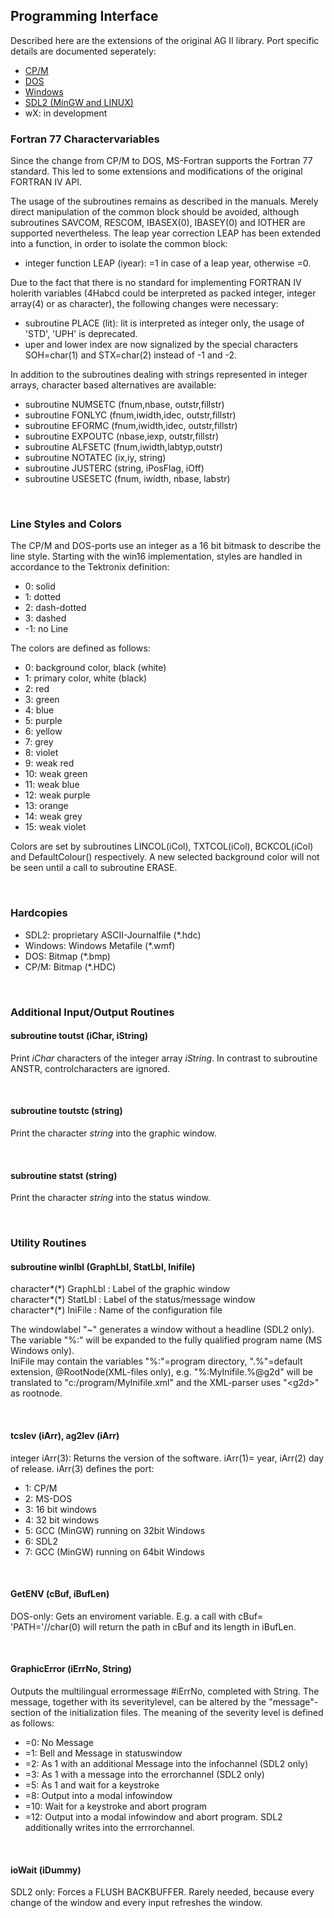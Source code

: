 ## Programming Interface

Described here are the extensions of the original AG II library. Port specific details are documented seperately:

* [CP/M](./DoxyGen/HTML/CPMdox-en/index.html)
* [DOS](./DoxyGen/HTML/DOSdox-en/index.html)
* [Windows](./DoxyGen/HTML/WINdox-en/index.html)
* [SDL2 (MinGW and LINUX)](./DoxyGen/HTML/SDLdox-en/index.html)
* wX: in development

### Fortran 77 Charactervariables

Since the change from CP/M to DOS, MS-Fortran supports the Fortran 77 standard. This led to some extensions and modifications of the original FORTRAN IV API.

The usage of the subroutines remains as described in the manuals. Merely direct manipulation of the common block should be avoided, although  subroutines SAVCOM, RESCOM, IBASEX(0), IBASEY(0) and IOTHER are supported nevertheless. The leap year correction LEAP has been extended into a function, in order to isolate the common block:

- integer function LEAP (iyear): =1 in case of a leap year, otherwise =0.

Due to the fact that there is no standard for implementing FORTRAN IV holerith variables (4Habcd could be interpreted as packed integer, integer array(4) or as character), the following changes were necessary:

 - subroutine PLACE (lit): lit is interpreted as integer only, the usage of 'STD', 'UPH' is deprecated.
 - uper and lower index are now signalized by the special characters SOH=char(1) and STX=char(2) instead of -1 and -2.
 
In addition to the subroutines dealing with strings represented in integer arrays, character based alternatives are available:

- subroutine NUMSETC (fnum,nbase, outstr,fillstr)
- subroutine FONLYC (fnum,iwidth,idec, outstr,fillstr)
- subroutine EFORMC (fnum,iwidth,idec, outstr,fillstr)
- subroutine EXPOUTC (nbase,iexp, outstr,fillstr)
- subroutine ALFSETC (fnum,iwidth,labtyp,outstr)
- subroutine NOTATEC (ix,iy, string)
- subroutine JUSTERC (string, iPosFlag, iOff)
- subroutine USESETC (fnum, iwidth, nbase, labstr)

<br>

### Line Styles and Colors

The CP/M and DOS-ports use an integer as a 16 bit bitmask to describe the line style. Starting with the win16 implementation, styles are handled in accordance to the Tektronix definition:

- 0: solid
- 1: dotted
- 2: dash-dotted
- 3: dashed
- -1: no Line

The colors are defined as follows:

- 0: background color, black (white)
- 1: primary color, white (black)
- 2: red
- 3: green
- 4: blue
- 5: purple
- 6: yellow
- 7: grey
- 8: violet
- 9: weak red
- 10: weak green
- 11: weak blue
- 12: weak purple
- 13: orange
- 14: weak grey
- 15: weak violet

Colors are set by subroutines LINCOL(iCol), TXTCOL(iCol), BCKCOL(iCol) and DefaultColour() respectively. A new selected background color will not be seen until a call to subroutine ERASE.

<br>

### Hardcopies

- SDL2: proprietary ASCII-Journalfile (*.hdc)
- Windows: Windows Metafile (*.wmf) 
- DOS: Bitmap (*.bmp)
- CP/M: Bitmap (*.HDC)

<br>

### Additional Input/Output Routines

#### subroutine toutst (iChar, iString)

Print *iChar* characters of the integer array *iString*. In contrast to subroutine ANSTR, controlcharacters are ignored.

<br>

#### subroutine toutstc (string)

Print the character *string* into the graphic window.

<br>

#### subroutine statst (string)

Print the character *string* into the status window.

<br>

### Utility Routines

#### subroutine winlbl (GraphLbl, StatLbl, Inifile)

character\*(\*) GraphLbl : Label of the graphic window\
character\*(\*) StatLbl : Label of the status/message window\
character\*(\*) IniFile : Name of the configuration file

The windowlabel "~" generates a window without a headline (SDL2 only). The variable "%:" will be expanded to the fully qualified program name (MS Windows only).\
IniFile may contain the variables "%:"=program directory, ".%"=default extension, @RootNode(XML-files only), e.g. "%:MyInifile.%@g2d" will be translated to "c:/program/MyInifile.xml" and the XML-parser uses "\<g2d\>" as rootnode.

<br>

#### tcslev (iArr), ag2lev (iArr)

integer iArr(3): Returns the version of the software. iArr(1)= year, iArr(2) day of release. iArr(3) defines the port:

- 1: CP/M
- 2: MS-DOS
- 3: 16 bit windows
- 4: 32 bit windows
- 5: GCC (MinGW) running on 32bit Windows
- 6: SDL2
- 7: GCC (MinGW) running on 64bit Windows

<br>

#### GetENV (cBuf, iBufLen)

DOS-only: Gets an enviroment variable. E.g. a call with cBuf= 'PATH='//char(0) will return the path in cBuf and its length in iBufLen.

<br>

#### GraphicError (iErrNo, String)

Outputs the multilingual errormessage #iErrNo, completed with String. The message, together with its severitylevel, can be altered by the "message"-section of the initialization files. The meaning of the severity level is defined as follows:
+ =0: No Message
+ =1: Bell and Message in statuswindow
+ =2: As 1 with an additional Message into the infochannel (SDL2 only)
+ =3: As 1 with a message into the errorchannel (SDL2 only)
+ =5: As 1 and wait for a keystroke
+ =8: Output into a modal infowindow
+ =10: Wait for a keystroke and abort program
+ =12: Output into a modal infowindow and abort program. SDL2 additionally writes into the errrorchannel.

<br>

#### ioWait (iDummy)

SDL2 only: Forces a FLUSH BACKBUFFER. Rarely needed, because every change of the window and every input refreshes the window.